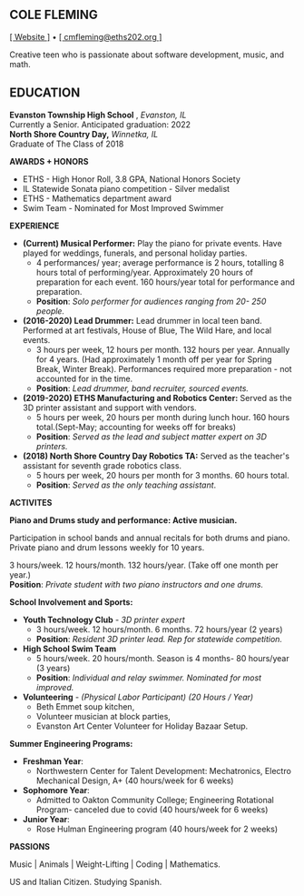 ## COLE FLEMING
[[ Website ]](beacons.page/colefleming) • [[ cmfleming@eths202.org ]](mailto:cmfleming@eths202.org)

Creative teen who is passionate about software development, music, and math.

## EDUCATION

**Evanston Township High School** , *Evanston, IL*<br>
Currently a Senior. Anticipated graduation: 2022<br>
**North Shore Country Day,** *Winnetka, IL*<br>
Graduate of The Class of 2018<br>

**AWARDS + HONORS**

+ ETHS - High Honor Roll, 3.8 GPA, National Honors Society
+ IL Statewide Sonata piano competition - Silver medalist
+ ETHS - Mathematics department award
+ Swim Team - Nominated for Most Improved Swimmer

**EXPERIENCE**

+ **(Current) Musical Performer:** Play the piano for private events. Have played for weddings, funerals, and personal holiday parties.
  + 4 performances/ year; average performance is 2 hours, totalling 8 hours total of performing/year. Approximately 20 hours of preparation for each event. 160 hours/year total for performance and preparation.
  + **Position**: *Solo performer for audiences ranging from 20- 250 people.*
+ **(2016-2020) Lead Drummer:** Lead drummer in local teen band. Performed at art festivals, House of Blue, The Wild Hare, and local events.
  + 3 hours per week, 12 hours per month. 132 hours per year. Annually for 4 years. 
(Had approximately 1 month off per year for Spring Break, Winter Break). Performances required more preparation - not accounted for in the time.   
  + **Position**: *Lead drummer, band recruiter, sourced events.*
+ **(2019-2020) ETHS Manufacturing and Robotics Center:** Served as the 3D printer assistant and support with vendors.
  + 5 hours per week, 20 hours per month during lunch hour. 160 hours total.(Sept-May; accounting for weeks off for breaks)  
  + **Position**: *Served as the lead and subject matter expert on 3D printers.*  
+ **(2018) North Shore Country Day Robotics TA:** Served as the teacher&#39;s assistant for seventh grade robotics class.
  + 5 hours per week, 20 hours per month for 3 months. 60 hours total.  
  + **Position**: *Served as the only teaching assistant*.  

**ACTIVITES**

**Piano and Drums study and performance: Active musician.**

Participation in school bands and annual recitals for both drums and piano. Private piano and drum lessons weekly for 10 years.

3 hours/week. 12 hours/month. 132 hours/year. (Take off one month per year.)<br>
**Position**: *Private student with two piano instructors and one drums.*

**School Involvement and Sports:**

+ **Youth Technology Club** - *3D printer expert*
  + 3 hours/week. 12 hours/month. 6 months. 72 hours/year (2 years)
  + **Position**: *Resident 3D printer lead. Rep for statewide competition.*
+ **High School Swim Team**
  + 5 hours/week. 20 hours/month. Season is 4 months- 80 hours/year (3 years)
  + **Position**: *Individual and relay swimmer. Nominated for most improved.*
+ **Volunteering** - *(Physical Labor Participant)* *(20 Hours / Year)*
  + Beth Emmet soup kitchen, 
  + Volunteer musician at block parties,
  + Evanston Art Center Volunteer for Holiday Bazaar Setup.

**Summer Engineering Programs:**

+ **Freshman Year**:
  + Northwestern Center for Talent Development: Mechatronics, Electro Mechanical Design, A+ (40 hours/week for 6 weeks)
+ **Sophomore Year**:
  + Admitted to Oakton Community College; Engineering Rotational Program- canceled due to covid (40 hours/week for 6 weeks)
+ **Junior Year**: 
  + Rose Hulman Engineering program (40 hours/week for 2 weeks)

**PASSIONS**

Music | Animals | Weight-Lifting | Coding | Mathematics.

US and Italian Citizen. Studying Spanish.
